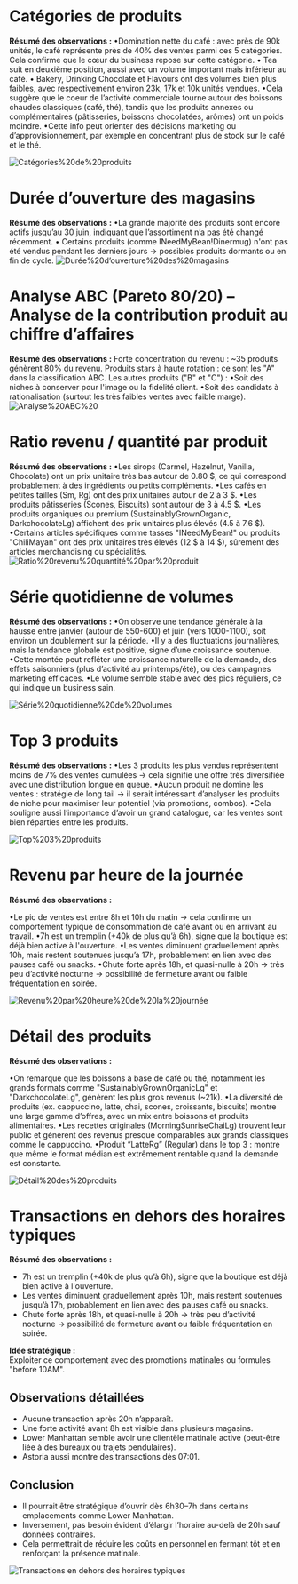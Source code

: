# Catégories de produits

**Résumé des observations :**
•Domination nette du café : avec près de 90k unités, le café représente près de 40% des ventes parmi ces 5 catégories. Cela confirme que le cœur du business repose sur cette catégorie.
• Tea suit en deuxième position, aussi avec un volume important mais inférieur au café.
• Bakery, Drinking Chocolate et Flavours ont des volumes bien plus faibles, avec respectivement environ 23k, 17k et 10k unités vendues. 
•Cela suggère que le coeur de l’activité commerciale tourne autour des boissons chaudes classiques (café, thé), tandis que les produits annexes ou complémentaires (pâtisseries, boissons chocolatées, arômes) ont un poids moindre.
•Cette info peut orienter des décisions marketing ou d’approvisionnement, par exemple en concentrant plus de stock sur le café et le thé. 

![Catégories%20de%20produits](Catégories%20de%20produits.png)

# Durée d’ouverture des magasins

**Résumé des observations :**
•La grande majorité des produits sont encore actifs jusqu’au 30 juin, indiquant que l’assortiment n’a pas été changé récemment.
• Certains produits (comme INeedMyBean!Dinermug) n'ont pas été vendus pendant les derniers jours → possibles produits dormants ou en fin de cycle.
![Durée%20d’ouverture%20des%20magasins](Durée%20d’ouverture%20des%20magasins.png)

# Analyse ABC (Pareto 80/20) – Analyse de la contribution produit au chiffre d’affaires
**Résumé des observations :**
Forte concentration du revenu : ~35 produits génèrent 80% du revenu.
 Produits stars à haute rotation : ce sont les "A" dans la classification ABC.
Les autres produits ("B" et "C") :
•Soit des niches à conserver pour l'image ou la fidélité client. 
•Soit des candidats à rationalisation (surtout les très faibles ventes avec faible marge).
![Analyse%20ABC%20](Analyse%20ABC%20.png)

# Ratio revenu / quantité par produit
**Résumé des observations :**
•Les sirops (Carmel, Hazelnut, Vanilla, Chocolate) ont un prix unitaire très bas autour de 0.80 $, ce qui correspond probablement à des ingrédients ou petits compléments.
•Les cafés en petites tailles (Sm, Rg) ont des prix unitaires autour de 2 à 3 $.
•Les produits pâtisseries (Scones, Biscuits) sont autour de 3 à 4.5 $.
•Les produits organiques ou premium (SustainablyGrownOrganic, DarkchocolateLg) affichent des prix unitaires plus élevés (4.5 à 7.6 $).
•Certains articles spécifiques comme tasses "INeedMyBean!" ou produits "ChiliMayan" ont des prix unitaires très élevés (12 $ à 14 $), sûrement des articles merchandising ou spécialités.
![Ratio%20revenu%20quantité%20par%20produit](Ratio%20revenu%20quantité%20par%20produit.png)

# Série quotidienne de volumes

**Résumé des observations :**
•On observe une tendance générale à la hausse entre janvier (autour de 550-600) et juin (vers 1000-1100), soit environ un doublement sur la période.
•Il y a des fluctuations journalières, mais la tendance globale est positive, signe d’une croissance soutenue.
•Cette montée peut refléter une croissance naturelle de la demande, des effets saisonniers (plus d’activité au printemps/été), ou des campagnes marketing efficaces.
•Le volume semble stable avec des pics réguliers, ce qui indique un business sain.

![Série%20quotidienne%20de%20volumes](Série%20quotidienne%20de%20volumes.png)
# Top 3 produits

**Résumé des observations :**
•Les 3 produits les plus vendus représentent moins de 7% des ventes cumulées → cela signifie une offre très diversifiée avec une distribution longue en queue.
•Aucun produit ne domine les ventes : stratégie de long tail → il serait intéressant d’analyser les produits de niche pour maximiser leur potentiel (via promotions, combos).
•Cela souligne aussi l’importance d’avoir un grand catalogue, car les ventes sont bien réparties entre les produits.

![Top%203%20produits](Top%203%20produits.png)

# Revenu par heure de la journée

**Résumé des observations :**

•Le pic de ventes est entre 8h et 10h du matin → cela confirme un comportement typique de consommation de café avant ou en arrivant au travail.
•7h est un tremplin (+40k de plus qu’à 6h), signe que la boutique est déjà bien active à l'ouverture.
•Les ventes diminuent graduellement après 10h, mais restent soutenues jusqu’à 17h, probablement en lien avec des pauses café ou snacks.
•Chute forte après 18h, et quasi-nulle à 20h → très peu d’activité nocturne → possibilité de fermeture avant ou faible fréquentation en soirée.

![Revenu%20par%20heure%20de%20la%20journée](Revenu%20par%20heure%20de%20la%20journée.png)

# Détail des produits

**Résumé des observations :**

•On remarque que les boissons à base de café ou thé, notamment les grands formats comme "SustainablyGrownOrganicLg" et "DarkchocolateLg", génèrent les plus gros revenus (~21k). 
•La diversité de produits (ex. cappuccino, latte, chai, scones, croissants, biscuits) montre une large gamme d’offres, avec un mix entre boissons et produits alimentaires.
•Les recettes originales (MorningSunriseChaiLg) trouvent leur public et génèrent des revenus presque comparables aux grands classiques comme le cappuccino.
•Produit “LatteRg” (Regular) dans le top 3 : montre que même le format médian est extrêmement rentable quand la demande est constante.

![Détail%20des%20produits](Détail%20des%20produits.png)

# Transactions en dehors des horaires typiques

**Résumé des observations :**

- 7h est un tremplin (+40k de plus qu’à 6h), signe que la boutique est déjà bien active à l'ouverture.  
- Les ventes diminuent graduellement après 10h, mais restent soutenues jusqu’à 17h, probablement en lien avec des pauses café ou snacks.  
- Chute forte après 18h, et quasi-nulle à 20h → très peu d’activité nocturne → possibilité de fermeture avant ou faible fréquentation en soirée.

**Idée stratégique :**  
Exploiter ce comportement avec des promotions matinales ou formules "before 10AM".
## Observations détaillées
- Aucune transaction après 20h n’apparaît.  
- Une forte activité avant 8h est visible dans plusieurs magasins.  
- Lower Manhattan semble avoir une clientèle matinale active (peut-être liée à des bureaux ou trajets pendulaires).  
- Astoria aussi montre des transactions dès 07:01.
## Conclusion

- Il pourrait être stratégique d’ouvrir dès 6h30–7h dans certains emplacements comme Lower Manhattan.  
- Inversement, pas besoin évident d’élargir l’horaire au-delà de 20h sauf données contraires.  
- Cela permettrait de réduire les coûts en personnel en fermant tôt et en renforçant la présence matinale.

![Transactions en dehors des horaires typiques](transactions_en_dehors_horaires.png)
